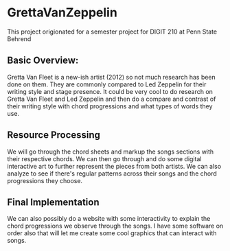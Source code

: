 # GrettaVanZeppelin
This project origionated for a semester project for DIGIT 210 at Penn State Behrend

## Basic Overview:
Gretta Van Fleet is a new-ish artist (2012) so not much research has been done on them. They are commonly compared to Led Zeppelin for their writing style and stage presence. It could be very cool to do research on Gretta Van Fleet and Led Zeppelin and then do a compare and contrast of their writing style with chord progressions and what types of words they use.

## Resource Processing
We will go through the chord sheets and markup the songs sections with their respective chords. We can then go through and do some digital interactive art to further represent the pieces from both artists. We can also analyze to see if there's regular patterns across their songs and the chord progressions they choose. 

## Final Implementation
We can also possibly do a website with some interactivity to explain the chord progressions we observe through the songs. I have some software on order also that will let me create some cool graphics that can interact with songs. 
